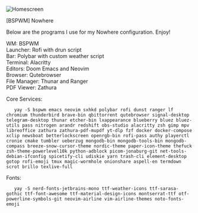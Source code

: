 ![Homescreen](https://github.com/jblais493/Nowhere/blob/master/Photos/Home.png?raw=true)

[BSPWM] Nowhere

Below are the programs I use for my Nowhere configuration. Enjoy!

WM: BSPWM <br>
Launcher: Rofi with drun script <br>
Bar: Polybar with custom weather script <br>
Terminal: Alacritty <br>
Editors: Doom Emacs and Neovim <br>
Browser: Qutebrowser <br>
File Manager: Thunar and Ranger <br>
PDF Viewer: Zathura <br>

Core Services:
```
   yay -S bspwm emacs neovim sxhkd polybar rofi dunst ranger lf chromium thunderbird brave-bin qbittorrent qutebrowser signal-desktop telegram-desktop thunar etcher-bin lxappearance blueberry bluez bluez-utils pass nitrogen arandr redshift obs-studio alacritty zsh gimp mpv libreoffice zathura zathura-pdf-mupdf yt-dlp fzf docker docker-compose xclip newsboat betterlockscreen openrgb-bin rofi-pass authy playerctl cronie cmake tumbler ueberzug mongodb-bin mongodb-tools-bin mongodb-compass breeze-snow-cursor-theme nordic-theme paper-icon-theme thefuck zsh-theme-powerlevel10k python-adblock picom-jonaburg-git net-tools-debian-ifconfig spicetify-cli udiskie yarn trash-cli element-desktop gotop rofi-emoji tmux magic-wormhole onionshare aspell-en termdown scrot brillo texlive-full
```

Fonts:

```
   yay -S nerd-fonts-jetbrains-mono ttf-weather-icons ttf-sarasa-gothic ttf-font-awesome ttf-material-design-icons montserrat-ttf otf-powerline-symbols-git neovim-airline vim-airline-themes noto-fonts-emoji
```
